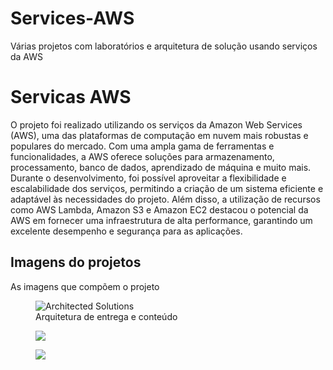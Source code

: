 # Services-AWS
Várias projetos com laboratórios e arquitetura de solução usando serviços da AWS
<!DOCTYPE html>
<html lang="en">
   <head>
   <body>
 <meta charset="utf-8">
 <meta name="viewport" content="width=device-width, initial-scale=1.0">
<title>Projeto</title>
       </head>
    </body>
    <body>
    <h1>Servicas AWS</h1>
 <p>O projeto foi realizado utilizando os serviços da Amazon Web Services (AWS), uma das plataformas de computação em nuvem mais robustas e populares do mercado. Com uma ampla gama de ferramentas e funcionalidades, a AWS oferece soluções para armazenamento, processamento, banco de dados, aprendizado de máquina e muito mais. Durante o desenvolvimento, foi possível aproveitar a flexibilidade e escalabilidade dos serviços, permitindo a criação de um sistema eficiente e adaptável às necessidades do projeto. Além disso, a utilização de recursos como AWS Lambda, Amazon S3 e Amazon EC2 destacou o potencial da AWS em fornecer uma infraestrutura de alta performance, garantindo um excelente desempenho e segurança para as aplicações.</p>
        <h2>Imagens do projetos</h2>
          <p>As imagens que compõem o projeto</p>
  <figure>
<img src="https://raw.githubusercontent.com/sbr-rodrigues/Services-AWS/refs/heads/main/Entrega%20de%20conte%C3%BAdo%20AWS.png" alt="Architected Solutions"></a>
<figcaption>Arquitetura de entrega e conteúdo</figcaption>
   </figure>
 <figure>
   <img src=" " alt=" "></a>
    <figcaption> </figcaption>
      </figure>
       <figure>
         <img src=" " alt=" "></a>
 <figcaption> </figcaption>
    </figure>
    </body>
    </html>

